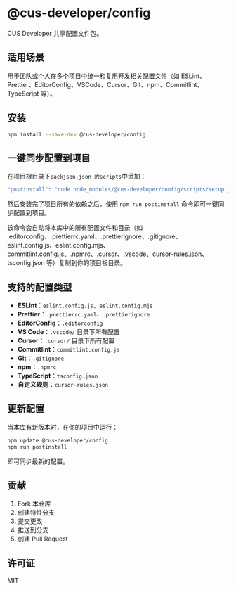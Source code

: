 # @cus-developer/config

CUS Developer 共享配置文件包。

## 适用场景

用于团队或个人在多个项目中统一和复用开发相关配置文件（如 ESLint、Prettier、EditorConfig、VSCode、Cursor、Git、npm、Commitlint、TypeScript 等）。

## 安装

```bash
npm install --save-dev @cus-developer/config
```

## 一键同步配置到项目

在项目根目录下`packjson.json 的scripts`中添加：

```bash
"postinstall": "node node_modules/@cus-developer/config/scripts/setup.js"
```
然后安装完了项目所有的依赖之后，使用 `npm run postinstall`  命令即可一键同步配置到项目。

该命令会自动将本库中的所有配置文件和目录（如 .editorconfig、.prettierrc.yaml、.prettierignore、.gitignore、eslint.config.js、eslint.config.mjs、commitlint.config.js、.npmrc、.cursor、.vscode、cursor-rules.json、tsconfig.json 等）复制到你的项目根目录。

## 支持的配置类型

- **ESLint**：`eslint.config.js`、`eslint.config.mjs`
- **Prettier**：`.prettierrc.yaml`、`.prettierignore`
- **EditorConfig**：`.editorconfig`
- **VS Code**：`.vscode/` 目录下所有配置
- **Cursor**：`.cursor/` 目录下所有配置
- **Commitlint**：`commitlint.config.js`
- **Git**：`.gitignore`
- **npm**：`.npmrc`
- **TypeScript**：`tsconfig.json`
- **自定义规则**：`cursor-rules.json`

## 更新配置

当本库有新版本时，在你的项目中运行：

```bash
npm update @cus-developer/config
npm run postinstall
```

即可同步最新的配置。

## 贡献

1. Fork 本仓库
2. 创建特性分支
3. 提交更改
4. 推送到分支
5. 创建 Pull Request

## 许可证

MIT
